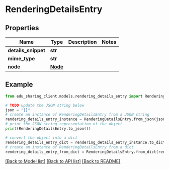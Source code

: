 # RenderingDetailsEntry


## Properties

Name | Type | Description | Notes
------------ | ------------- | ------------- | -------------
**details_snippet** | **str** |  | 
**mime_type** | **str** |  | 
**node** | [**Node**](Node.md) |  | 

## Example

```python
from edu_sharing_client.models.rendering_details_entry import RenderingDetailsEntry

# TODO update the JSON string below
json = "{}"
# create an instance of RenderingDetailsEntry from a JSON string
rendering_details_entry_instance = RenderingDetailsEntry.from_json(json)
# print the JSON string representation of the object
print(RenderingDetailsEntry.to_json())

# convert the object into a dict
rendering_details_entry_dict = rendering_details_entry_instance.to_dict()
# create an instance of RenderingDetailsEntry from a dict
rendering_details_entry_from_dict = RenderingDetailsEntry.from_dict(rendering_details_entry_dict)
```
[[Back to Model list]](../README.md#documentation-for-models) [[Back to API list]](../README.md#documentation-for-api-endpoints) [[Back to README]](../README.md)


